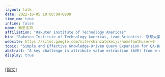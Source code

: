 ```yaml
---
layout: talk
date: 2022-10-05 10:00:00+0900
time_em: true
inline: false
name: 新里圭司
affiliation: "Rakuten Institute of Technology Americas"
bio: "Rakuten Institute of Technology Americas, Lead Scientist. 京都大学大学院情報学研究科 特任助教、特定研究員を経て、2011年に楽天技術研究所入所。2018年より現職。商品属性の抽出、レビュー解析、商品と製品のマッチングなどe-commerceに特化した自然言語処理技術の研究開発に従事。2006年北陸先端科学技術大学院大学情報科学研究科 博士後期課程修了。博士（情報科学）。"
website: https://sites.google.com/site/shinzatokeiji/home?authuser=0
topic: "Simple and Effective Knowledge-Driven Query Expansion for QA-Based Product Attribute Extraction"
abstract: "A key challenge in attribute value extraction (AVE) from e-commerce sites is how to handle a large number of attributes for diverse products. Although this challenge is partially addressed by a question answering (QA) approach which finds a value in product data for a given query (attribute), it does not work effectively for rare and ambiguous queries. We thus propose simple knowledge-driven query expansion based on possible answers (values) of a query (attribute) for QA-based AVE. We retrieve values of a query (attribute) from the training data to expand the query. We train a model with two tricks, knowledge dropout and knowledge token mixing, which mimic the imperfection of the value knowledge in testing. Experimental results on our cleaned version of AliExpress dataset show that our method improves the performance of AVE (+ 6.08 macro F1), especially for rare and ambiguous attributes (+ 7.82 and+ 6.86 macro F1, respectively)."
display: true
---
```


[[論文]](https://aclanthology.org/2022.acl-short.25/)
